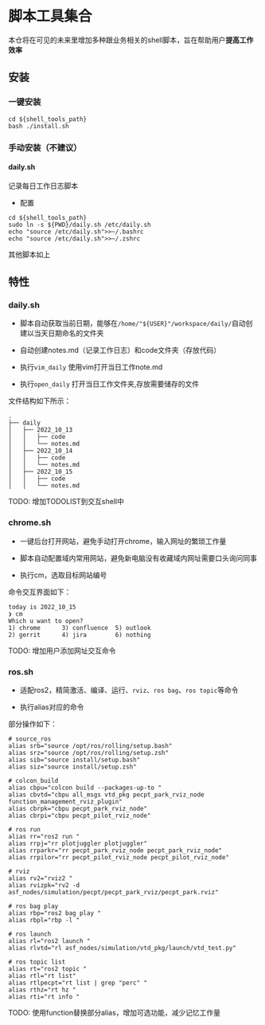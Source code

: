 # 脚本工具集合

本仓将在可见的未来里增加多种跟业务相关的shell脚本，旨在帮助用户**提高工作效率**

## 安装

### 一键安装

```
cd ${shell_tools_path}
bash ./install.sh
```

### 手动安装（不建议）
#### daily.sh

记录每日工作日志脚本

- 配置
```
cd ${shell_tools_path}
sudo ln -s ${PWD}/daily.sh /etc/daily.sh  
echo "source /etc/daily.sh">>~/.bashrc
echo "source /etc/daily.sh">>~/.zshrc
```

其他脚本如上

## 特性

### daily.sh

- 脚本自动获取当前日期，能够在`/home/"${USER}"/workspace/daily/`自动创建以当天日期命名的文件夹
- 自动创建notes.md（记录工作日志）和code文件夹（存放代码）
  
- 执行`vim_daily` 使用vim打开当日工作note.md
- 执行`open_daily` 打开当日工作文件夹,存放需要储存的文件

文件结构如下所示：
```
.
├── daily
│   ├── 2022_10_13
│   │   ├── code
│   │   └── notes.md
│   ├── 2022_10_14
│   │   ├── code
│   │   └── notes.md
│   ├── 2022_10_15
│   │   ├── code
│   │   └── notes.md
```

TODO: 增加TODOLIST到交互shell中

### chrome.sh

- 一键后台打开网站，避免手动打开chrome，输入网址的繁琐工作量
- 脚本自动配置域内常用网站，避免新电脑没有收藏域内网址需要口头询问同事
  
- 执行cm，选取目标网站编号

命令交互界面如下：
```
today is 2022_10_15
❯ cm
Which u want to open?
1) chrome      3) confluence  5) outlook     
2) gerrit      4) jira        6) nothing
```


TODO: 增加用户添加网址交互命令

### ros.sh

- 适配ros2，精简激活、编译、运行、`rviz`、`ros bag`、`ros topic`等命令

- 执行alias对应的命令
  
部分操作如下：
```
# source_ros
alias srb="source /opt/ros/rolling/setup.bash"
alias srz="source /opt/ros/rolling/setup.zsh"
alias sib="source install/setup.bash"
alias siz="source install/setup.zsh"

# colcon_build
alias cbpu="colcon build --packages-up-to "
alias cbvtd="cbpu all_msgs vtd_pkg pecpt_park_rviz_node function_management_rviz_plugin"
alias cbrpk="cbpu pecpt_park_rviz_node"
alias cbrpi="cbpu pecpt_pilot_rviz_node"

# ros run
alias rr="ros2 run "
alias rrpj="rr plotjuggler plotjuggler"
alias rrparkr="rr pecpt_park_rviz_node pecpt_park_rviz_node"
alias rrpilor="rr pecpt_pilot_rviz_node pecpt_pilot_rviz_node"

# rviz
alias rv2="rviz2 "
alias rvizpk="rv2 -d asf_nodes/simulation/pecpt/pecpt_park_rviz/pecpt_park.rviz"

# ros bag play
alias rbp="ros2 bag play "
alias rbpl="rbp -l "

# ros launch
alias rl="ros2 launch "
alias rlvtd="rl asf_nodes/simulation/vtd_pkg/launch/vtd_test.py"

# ros topic list
alias rt="ros2 topic "
alias rtl="rt list"
alias rtlpecpt="rt list | grep "perc" "
alias rthz="rt hz "
alias rti="rt info "
```

TODO: 使用function替换部分alias，增加可选功能，减少记忆工作量